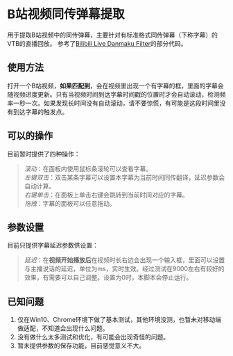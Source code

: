 # B站视频同传弹幕提取
用于提取B站视频中的同传弹幕，主要针对有标准格式同传弹幕（下称字幕）的VTB的直播回放。
参考了[Bilibili Live Danmaku Filter](https://greasyfork.org/en/scripts/386759-bilibili-live-danmaku-filter)的部分代码。

## 使用方法
打开一个B站视频，**如果匹配到**，会在视频里出现一个有字幕的框，里面的字幕会随视频进度更新。只有当视频时间到达字幕时间戳的位置时才会自动滚动，检测频率一秒一次。如果发现长时间没有自动滚动，请不要惊慌，有可能是这段时间里没有到达字幕的触发点。

## 可以的操作
目前暂时提供了四种操作：    
> *滚动*：在面板内使用鼠标条滚轮可以查看字幕。  
> *左键双击*：双击某条字幕可以设置本字幕为当前时间同传翻译，延迟参数会自动计算。    
> *右键单击*：在面板上单击右键会跳转到当前时间对应的字幕。  
> *拖拽*：字幕的面板可以任意拖动。  

## 参数设置
目前只提供字幕延迟参数供设置：  
> *延迟*：在**视频开始播放后**在视频时长右边会出现一个输入框，里面可以设置与主播说话的延迟，单位为ms，实时生效。经过测试在9000左右有较好的效果，有需要可以自己调整。设置为0时，本脚本会停止运行。   

## 已知问题
1. 仅在Win10、Chrome环境下做了基本测试，其他环境没测，也暂未对移动端做适配，不知道会出现什么问题。  
2. 没有做什么太多测试和优化，有可能会出现奇怪的问题。   
3. 暂未提供参数的保存功能，目前感觉意义不大。   